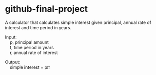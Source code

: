 # github-final-project

<p>A calculator that calculates simple interest given principal, annual rate of interest and time period in years.</p>

Input:<br>
  &nbsp; &nbsp; p, principal amount<br>
  &nbsp; &nbsp; t, time period in years<br>
  &nbsp; &nbsp; r, annual rate of interest<br>

Output: <br>
   &nbsp; &nbsp; simple interest = p*t*r
